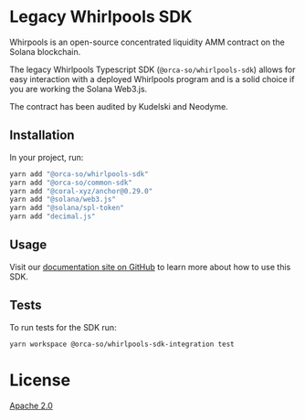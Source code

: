 # Legacy Whirlpools SDK

Whirpools is an open-source concentrated liquidity AMM contract on the Solana blockchain.

The legacy Whirlpools Typescript SDK (`@orca-so/whirlpools-sdk`) allows for easy interaction with a deployed Whirlpools program and is a solid choice if you are working the Solana Web3.js.

The contract has been audited by Kudelski and Neodyme.

## Installation

In your project, run:

```bash
yarn add "@orca-so/whirlpools-sdk"
yarn add "@orca-so/common-sdk"
yarn add "@coral-xyz/anchor@0.29.0"
yarn add "@solana/web3.js"
yarn add "@solana/spl-token"
yarn add "decimal.js"
```

## Usage

Visit our [documentation site on GitHub](https://dev.orca.so/) to learn more about how to use this SDK.

## Tests

To run tests for the SDK run:

```
yarn workspace @orca-so/whirlpools-sdk-integration test
```

# License

[Apache 2.0](https://choosealicense.com/licenses/apache-2.0/)

